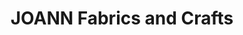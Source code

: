---
title: "JOANN Fabrics and Crafts"
url: /crossroads-commons/joann-fabrics-and-crafts/
shop: craft
---